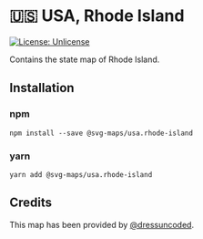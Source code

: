 # 🇺🇸 USA, Rhode Island

[![License: Unlicense](https://img.shields.io/badge/license-Unlicense-blue.svg)](http://unlicense.org/)

Contains the state map of Rhode Island.

## Installation

### npm

`npm install --save @svg-maps/usa.rhode-island`

### yarn

`yarn add @svg-maps/usa.rhode-island`

## Credits

This map has been provided by [@dressuncoded](https://github.com/dressuncoded).
